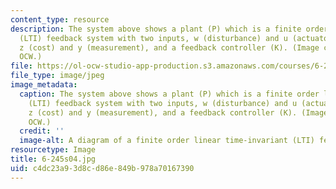 ```yaml
---
content_type: resource
description: The system above shows a plant (P) which is a finite order linear time-invariant
  (LTI) feedback system with two inputs, w (disturbance) and u (actuator), two outputs,
  z (cost) and y (measurement), and a feedback controller (K). (Image courtesy of
  OCW.)
file: https://ol-ocw-studio-app-production.s3.amazonaws.com/courses/6-245-multivariable-control-systems-spring-2004/c4dc23a93d8cd86e849b978a70167390_6-245s04.jpg
file_type: image/jpeg
image_metadata:
  caption: The system above shows a plant (P) which is a finite order linear time-invariant
    (LTI) feedback system with two inputs, w (disturbance) and u (actuator), two outputs,
    z (cost) and y (measurement), and a feedback controller (K). (Image courtesy of
    OCW.)
  credit: ''
  image-alt: A diagram of a finite order linear time-invariant (LTI) feedback system.
resourcetype: Image
title: 6-245s04.jpg
uid: c4dc23a9-3d8c-d86e-849b-978a70167390
---
```

